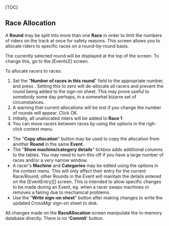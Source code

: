 [TOC]

## Race Allocation

A **Round** may be split into more than one **Race** in order to limit the numbers of riders on the track at once for safety reasons.  This screen allows you to allocate riders to specific races on a round-by-round basis.

The currently selected round will be displayed at the top of the screen.  To change this, go to the [Events][] screen.

To allocate racers to races:

1. Set the "**Number of races in this round**" field to the appropriate number, and press <Enter>.  Setting this to zero will de-allocate all racers and prevent the round being added to the sign-on sheet.  This may prove useful to somebody some day perhaps, in a somewhat bizarre set of circumstances.
1. A warning that current allocations will be lost if you change the number of rounds will appear.  Click OK.
1. Initially, all unallocated riders will be added to **Race 1**
1. You can move racers between races by using the options in the righ-click context menu.

* The "**Copy allocation**" button may be used to copy the allocation from another **Round** in the same **Event**.
* The "**Show machine/category details**" tickbox adds additional columns to the tables.  You may need to turn this off if you have a large number of races and/or a very narrow window.
* A racer's **Machine** and **Categories** may be edited using the options in the context menu.  This will only affect their entry for the current Race/Round; other Rounds in the Event will maintain the details entered on the [EventEntry][] screen.  This is intended to allow specific changes to be made during an Event, eg. when a racer swaps machines or removes a fairing due to mechanical problems.
* Use the "**Write sign-on sheet**" button after making changes to write the updated CrossMgr sign-on sheet to disk.

All changes made on the **RaceAllocation** screen manipulate the in-memory database directly.  There is no '**Commit**' button.
